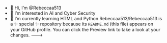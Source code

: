 - 👋 Hi, I’m @Rebeccaa513
- 👀 I’m interested in AI and Cyber Security
- 🌱 I’m currently learning HTML and Python
Rebeccaa513/Rebeccaa513 is a ✨ special ✨ repository because its `README.md` (this file) appears on your GitHub profile.
You can click the Preview link to take a look at your changes.
--->
